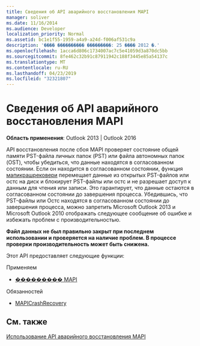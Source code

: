 ```yaml
---
title: Сведения об API аварийного восстановления MAPI
manager: soliver
ms.date: 11/16/2014
ms.audience: Developer
localization_priority: Normal
ms.assetid: bc1e1f55-1959-a4a9-a24d-f006af531c9a
description: '���� ���������� ���������: 25 ���� 2012 �.'
ms.openlocfilehash: 1acca6d806c1734007ac7c5e41059d3a870dc5bb
ms.sourcegitcommit: 8fe462c32b91c87911942c188f3445e85a54137c
ms.translationtype: MT
ms.contentlocale: ru-RU
ms.lasthandoff: 04/23/2019
ms.locfileid: "32321807"
---
```

# <a name="about-the-mapi-crash-recovery-api"></a>Сведения об API аварийного восстановления MAPI

  
  
**Область применения**: Outlook 2013 | Outlook 2016 
  
API восстановления после сбоя MAPI проверяет состояние общей памяти PST-файла личных папок (PST) или файла автономных папок (OST), чтобы убедиться, что данные находятся в согласованном состоянии. Если он находится в согласованном состоянии, функция [мапикрашрековери](mapicrashrecovery.md) перемещает данные из открытых PST-файлов или остс на диск и блокирует PST-файлы или остс и не разрешает доступ к данным для чтения или записи. Это гарантирует, что данные остаются в согласованном состоянии до завершения процесса. Убедившись, что PST-файлы или Остс находятся в согласованном состоянии до завершения процесса, можно запретить Microsoft Outlook 2013 и Microsoft Outlook 2010 отображать следующее сообщение об ошибке и избежать проблем с производительностью. 
  
 **Файл данных не был правильно закрыт при последнем использовании и проверяется на наличие проблем. В процессе проверки производительность может быть снижена.**
  
Этот API предоставляет следующие функции:
  
Применяем
  
- [��������� MAPI](mapi-constants.md)
    
Обязанностей
  
- [MAPICrashRecovery](mapicrashrecovery.md)
    
## <a name="see-also"></a>См. также



[Использование API аварийного восстановления MAPI](how-to-use-the-mapi-crash-recovery-api.md)

